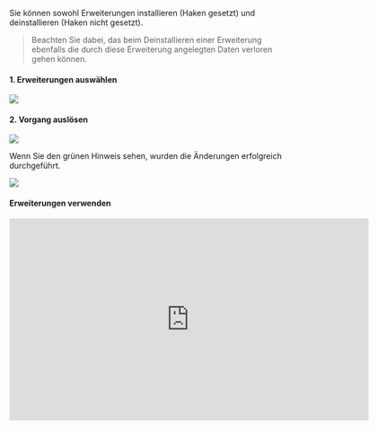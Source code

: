 <!--
  - @file page_admin_courseManagement_plugins_de.md
  -
  - @license http://www.gnu.org/licenses/gpl-3.0.html GPL version 3
  -
  - @package OSTEPU (https://github.com/ostepu/system)
  - @since 0.4.0
  -
  - @author Till Uhlig <till.uhlig@student.uni-halle.de>
  - @date 2015
 -->


Sie können sowohl Erweiterungen installieren (Haken gesetzt) und deinstallieren (Haken nicht gesetzt).

> Beachten Sie dabei, das beim Deinstallieren einer Erweiterung ebenfalls die durch diese Erweiterung angelegten Daten verloren gehen können.

#### 1. Erweiterungen auswählen

![](pluginsB.png)

#### 2. Vorgang auslösen

![](pluginsA.png)

Wenn Sie den grünen Hinweis sehen, wurden die Änderungen erfolgreich durchgeführt.

![](pluginsC.png)

#### Erweiterungen verwenden

<iframe width="640" height="360" src="https://www.youtube-nocookie.com/embed/oSmPDnC6mzA?list=PLfnTtQX6vUn2lHxmo2WqLsPaEZihOEczh&amp;showinfo=0" frameborder="0" allowfullscreen></iframe>